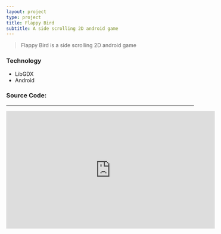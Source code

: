 ```yaml
---
layout: project
type: project
title: Flappy Bird
subtitle: A side scrolling 2D android game
---
```


>Flappy Bird is a side scrolling 2D android game

<h3 id="unorderedlist">Technology</h3>

<ul>
<li>LibGDX</li>
<li>Android</li>
</ul>

<div class="blog-title">
<h3>Source Code: <a href="https://github.com/monirulhossainanik/FlappyBird"><i class="fa fa-github"></i></a>
</h3>
</div>

<hr />

<iframe width="560" height="315" src="https://www.youtube.com/embed/N9XJrJUbxsE" frameborder="0" allow="accelerometer; autoplay; encrypted-media; gyroscope; picture-in-picture" allowfullscreen></iframe>
